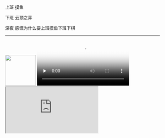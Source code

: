 上班 摸鱼

下班 云顶之弈

深夜 感慨为什么要上班摸鱼下班下棋

***

<img src="https://avatars.githubusercontent.com/u/30406289?v=4" width="100" />

<video id="video" controls="" preload="none" poster="http://om2bks7xs.bkt.clouddn.com/2017-08-26-Markdown-Advance-Video.jpg">
<source id="mp4" src="http://om2bks7xs.bkt.clouddn.com/2017-08-26-Markdown-Advance-Video.mp4" type="video/mp4">
</video>

<iframe src="http://github.com" >some</iframe>

  
